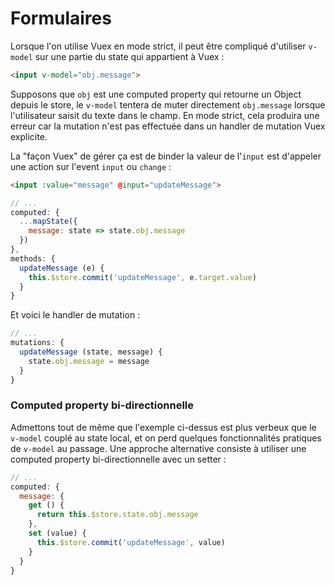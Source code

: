# Formulaires

Lorsque l'on utilise Vuex en mode strict, il peut être compliqué d'utiliser `v-model` sur une partie du state qui appartient à Vuex :

``` html
<input v-model="obj.message">
```

Supposons que `obj` est une computed property qui retourne un Object depuis le store, le `v-model` tentera de muter directement `obj.message` lorsque l'utilisateur saisit du texte dans le champ. En mode strict, cela produira une erreur car la mutation n'est pas effectuée dans un handler de mutation Vuex explicite.

La "façon Vuex" de gérer ça est de binder la valeur de l'`input` est d'appeler une action sur l'event `input` ou `change` :

``` html
<input :value="message" @input="updateMessage">
```
``` js
// ...
computed: {
  ...mapState({
    message: state => state.obj.message
  })
},
methods: {
  updateMessage (e) {
    this.$store.commit('updateMessage', e.target.value)
  }
}
```

Et voici le handler de mutation :

``` js
// ...
mutations: {
  updateMessage (state, message) {
    state.obj.message = message
  }
}
```

### Computed property bi-directionnelle

Admettons tout de même que l'exemple ci-dessus est plus verbeux que le `v-model` couplé au state local, et on perd quelques fonctionnalités pratiques de `v-model` au passage. Une approche alternative consiste à utiliser une computed property bi-directionnelle avec un setter :

``` js
// ...
computed: {
  message: {
    get () {
      return this.$store.state.obj.message
    },
    set (value) {
      this.$store.commit('updateMessage', value)
    }
  }
}
```
